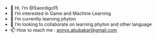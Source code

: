 - 👋 Hi, I’m @Swordigo15
- 👀 I’m interested in Game and Machine Learning
- 🌱 I’m currently learning phyton
- 💞️ I’m looking to collaborate on learning phyton and other language
- 📫 How to reach me : annys.abubakar@gmail.com

<!---
Swordigo15/Swordigo15 is a ✨ special ✨ repository because its `README.md` (this file) appears on your GitHub profile.
You can click the Preview link to take a look at your changes.
--->

